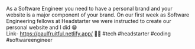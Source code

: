 As a Software Engineer you need to have a personal brand and your website is a major component of your brand.
On our first week as Software Engineering fellows at Headstarter we were instructed to create our personal website and I did 😁<br>
Link- https://paulfruitful.netlify.app/ 🚀🚀
#tech #headstarter #coding #softwareengineer
